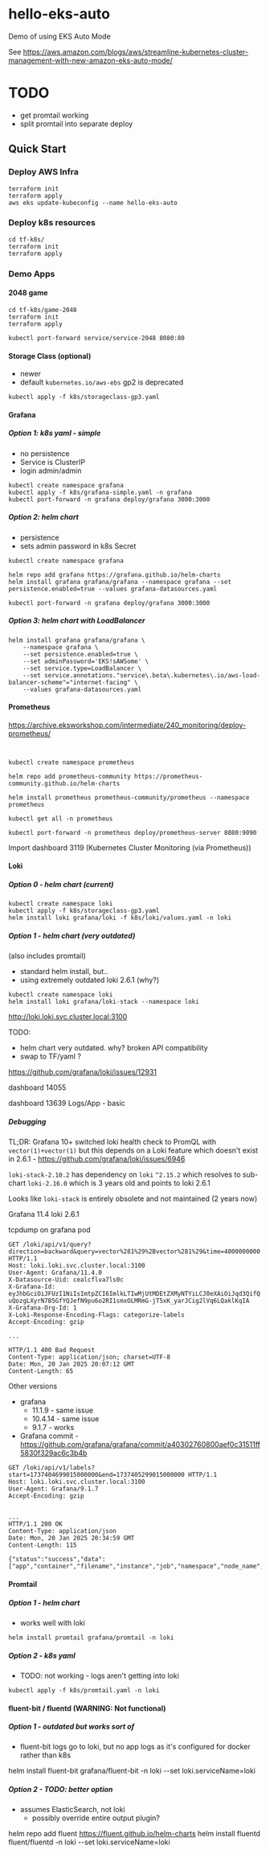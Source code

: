 # hello-eks-auto

Demo of using EKS Auto Mode

See https://aws.amazon.com/blogs/aws/streamline-kubernetes-cluster-management-with-new-amazon-eks-auto-mode/

# TODO
- get promtail working
- split promtail into separate deploy

## Quick Start

### Deploy AWS Infra
```
terraform init
terraform apply
aws eks update-kubeconfig --name hello-eks-auto
```

### Deploy k8s resources
```
cd tf-k8s/
terraform init
terraform apply
```

### Demo Apps

#### 2048 game

```
cd tf-k8s/game-2048
terraform init
terraform apply

kubectl port-forward service/service-2048 8080:80
```

#### Storage Class (optional)

- newer
- default `kubernetes.io/aws-ebs` gp2 is deprecated

```
kubectl apply -f k8s/storageclass-gp3.yaml
```

#### Grafana

##### Option 1: k8s yaml - simple

- no persistence
- Service is ClusterIP
- login admin/admin

```
kubectl create namespace grafana
kubectl apply -f k8s/grafana-simple.yaml -n grafana
kubectl port-forward -n grafana deploy/grafana 3000:3000
```

##### Option 2: helm chart

- persistence
- sets admin password in k8s Secret

```
kubectl create namespace grafana

helm repo add grafana https://grafana.github.io/helm-charts
helm install grafana grafana/grafana --namespace grafana --set persistence.enabled=true --values grafana-datasources.yaml   

kubectl port-forward -n grafana deploy/grafana 3000:3000
```

##### Option 3: helm chart with LoadBalancer

```
helm install grafana grafana/grafana \
    --namespace grafana \
    --set persistence.enabled=true \
    --set adminPassword='EKS!sAWSome' \
    --set service.type=LoadBalancer \
    --set service.annotations."service\.beta\.kubernetes\.io/aws-load-balancer-scheme"="internet-facing" \
    --values grafana-datasources.yaml
```

#### Prometheus

https://archive.eksworkshop.com/intermediate/240_monitoring/deploy-prometheus/

```


kubectl create namespace prometheus

helm repo add prometheus-community https://prometheus-community.github.io/helm-charts

helm install prometheus prometheus-community/prometheus --namespace prometheus 
    
kubectl get all -n prometheus

kubectl port-forward -n prometheus deploy/prometheus-server 8080:9090
```


Import dashboard 3119 (Kubernetes Cluster Monitoring (via Prometheus))



#### Loki

##### Option 0 - helm chart (current)

```
kubectl create namespace loki
kubectl apply -f k8s/storageclass-gp3.yaml
helm install loki grafana/loki -f k8s/loki/values.yaml -n loki
```


##### Option 1 - helm chart (very outdated)

(also includes promtail)

- standard helm install, but..
- using extremely outdated loki 2.6.1 (why?)

```
kubectl create namespace loki
helm install loki grafana/loki-stack --namespace loki
```

http://loki.loki.svc.cluster.local:3100

TODO:
- helm chart very outdated. why? broken API compatibility
- swap to TF/yaml ?

https://github.com/grafana/loki/issues/12931

dashboard 14055

dashboard 13639 Logs/App - basic

##### Debugging

TL;DR: Grafana 10+ switched loki health check to PromQL with `vector(1)+vector(1)` but this
depends on a Loki feature which doesn't exist in 2.6.1 - https://github.com/grafana/loki/issues/6946

`loki-stack-2.10.2` has dependency on `loki` `^2.15.2` which resolves to sub-chart `loki-2.16.0` which is
3 years old and points to loki 2.6.1

Looks like `loki-stack` is entirely obsolete and not maintained (2 years now)

Grafana 11.4
loki 2.6.1

tcpdump on grafana pod

```
GET /loki/api/v1/query?direction=backward&query=vector%281%29%2Bvector%281%29&time=4000000000 HTTP/1.1
Host: loki.loki.svc.cluster.local:3100
User-Agent: Grafana/11.4.0
X-Datasource-Uid: cealcflva7ls0c
X-Grafana-Id: eyJhbGciOiJFUzI1NiIsImtpZCI6ImlkLTIwMjUtMDEtZXMyNTYiLCJ0eXAiOiJqd3QifQ.eyJhdWQiOiJvcmc6MSIsImF1dGhlbnRpY2F0ZWRCeSI6InBhc3N3b3JkIiwiZW1haWwiOiJhZG1pbkBsb2NhbGhvc3QiLCJleHAiOjE3Mzc0MDQxOTYsImlhdCI6MTczNzQwMzU5NiwiaWRlbnRpZmllciI6ImRlYWxjZDQ5b3R2Y3diIiwiaXNzIjoiaHR0cDovL2xvY2FsaG9zdDozMDAwLyIsIm5hbWVzcGFjZSI6ImRlZmF1bHQiLCJzdWIiOiJ1c2VyOjEiLCJ0eXBlIjoidXNlciIsInVzZXJuYW1lIjoiYWRtaW4ifQ.SGzeSEhz_jS5XDzs_5-uQozgLXyrN7B5GfYQJefN9pu6o2RI1smxOLMRmG-jT5xK_yarJCig2lVq6LQaklKqIA
X-Grafana-Org-Id: 1
X-Loki-Response-Encoding-Flags: categorize-labels
Accept-Encoding: gzip

...

HTTP/1.1 400 Bad Request
Content-Type: application/json; charset=UTF-8
Date: Mon, 20 Jan 2025 20:07:12 GMT
Content-Length: 65
```

Other versions
- grafana
  - 11.1.9 - same issue
  - 10.4.14 - same issue
  - 9.1.7 - works
- Grafana commit - https://github.com/grafana/grafana/commit/a40302760800aef0c31511ff5830f329ac6c3b4b

```
GET /loki/api/v1/labels?start=1737404699015000000&end=1737405299015000000 HTTP/1.1
Host: loki.loki.svc.cluster.local:3100
User-Agent: Grafana/9.1.7
Accept-Encoding: gzip


...
HTTP/1.1 200 OK
Content-Type: application/json
Date: Mon, 20 Jan 2025 20:34:59 GMT
Content-Length: 115

{"status":"success","data":["app","container","filename","instance","job","namespace","node_name","pod","stream"]}
```


#### Promtail

##### Option 1 - helm chart
- works well with loki

```
helm install promtail grafana/promtail -n loki
```

##### Option 2 - k8s yaml

- TODO: not working - logs aren't getting into loki

```
kubectl apply -f k8s/promtail.yaml -n loki
```


#### fluent-bit / fluentd (WARNING: Not functional)

##### Option 1 - outdated but works sort of

- fluent-bit logs go to loki, but no app logs as it's configured for docker rather than k8s

helm install fluent-bit grafana/fluent-bit -n loki --set loki.serviceName=loki

##### Option 2 - TODO: better option

- assumes ElasticSearch, not loki
  - possibly override entire output plugin?

helm repo add fluent https://fluent.github.io/helm-charts
helm install fluentd fluent/fluentd -n loki --set loki.serviceName=loki

